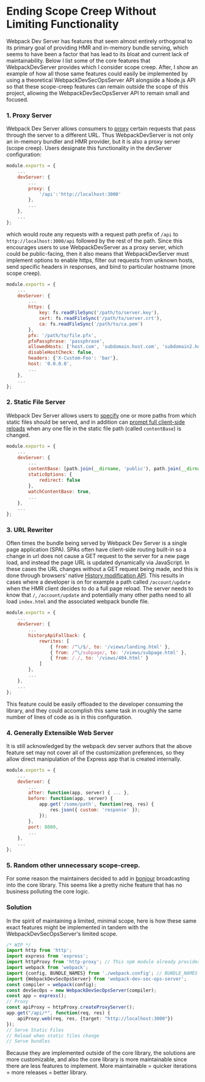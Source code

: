 # Ending Scope Creep Without Limiting Functionality

Webpack Dev Server has features that seem almost entirely orthogonal to its primary goal of providing HMR and in-memory bundle serving, which seems to have been a factor that has lead to its bloat and current lack of maintainability. Below I list some of the core features that WebpackDevServer provides which I consider scope creep. After, I show an example of how all those same features could easily be implemented by using a theoretical WebpackDevSecOpsServer API alongside a Node.js API so that these scope-creep features can remain outside the scope of this project, allowing the WebpackDevSecOpsServer API to remain small and focused.

### 1. Proxy Server

Webpack Dev Server allows consumers to [proxy](https://webpack.js.org/configuration/dev-server/#devserver-proxy) certain requests that pass through the server to a different URL. Thus WebpackDevServer is not only an in-memory bundler and HMR provider, but it is also a proxy server (scope creep). Users designate this functionality in the devServer configuration:

```JavaScript
module.exports = {
    ...
    devServer: {
        ...
        proxy: {
            '/api':'http://localhost:3000'
        },
        ...
    },
    ...
};
```

which would route any requests with a request path prefix of `/api` to `http://localhost:3000/api` followed by the rest of the path. Since this encourages users to use WebpackDevServer as a proxy server, which could be public-facing, then it also means that WebpackDevServer must implement options to enable https, filter out requests from unknown hosts, send specific headers in responses, and bind to particular hostname (more scope creep).

```JavaScript
module.exports = {
    ...
    devServer: {
        ...
        https: {
            key: fs.readFileSync('/path/to/server.key'),
            cert: fs.readFileSync('/path/to/server.crt'),
            ca: fs.readFileSync('/path/to/ca.pem')
        },
        pfx: '/path/to/file.pfx',
        pfxPassphrase: 'passphrase',
        allowedHosts: ['host.com', 'subdomain.host.com', 'subdomain2.host.com', 'host2.com'],
        disableHostCheck: false,
        headers: {'X-Custom-Foo': 'bar'},
        host: '0.0.0.0',
        ...
    },
    ...
};
```

### 2. Static File Server

Webpack Dev Server allows users to [specify](https://webpack.js.org/configuration/dev-server/#devserver-contentbase) one or more paths from which static files should be served, and in addition can [prompt full client-side reloads](https://webpack.js.org/configuration/dev-server/#devserver-watchcontentbase) when any one file in the static file path (called `contentBase`) is changed.

```JavaScript
module.exports = {
    ...
    devServer: {
        ...
        contentBase: [path.join(__dirname, 'public'), path.join(__dirname, 'assets')],
        staticOptions: {
            redirect: false
        },
        watchContentBase: true,
        ...
    },
    ...
};
```

### 3. URL Rewriter

Often times the bundle being served by Webpack Dev Server is a single page application (SPA). SPAs often have client-side routing built-in so a change in url does not cause a GET request to the server for a new page load, and instead the page URL is updated dynamically via JavaScript. In these cases the URL changes without a GET request being made, and this is done through browsers' native [History modification API](https://developer.mozilla.org/en-US/docs/Web/API/History_API#Adding_and_modifying_history_entries). This results in cases where a developer is on for example a path called `/account/update` when the HMR client decides to do a full page reload. The server needs to know that `/`, `/account/update` and potentially many other paths need to all load `index.html` and the associated webpack bundle file.

```JavaScript
module.exports = {
    ...
    devServer: {
        ...
        historyApiFallback: {
            rewrites: [
                { from: /^\/$/, to: '/views/landing.html' },
                { from: /^\/subpage/, to: '/views/subpage.html' },
                { from: /./, to: '/views/404.html' }
            ]
        },
        ...
    },
    ...
};
```

This feature could be easily offloaded to the developer consuming the library, and they could accomplish this same task in roughly the same number of lines of code as is in this configuration.

### 4. Generally Extensible Web Server

It is still acknowledged by the webpack dev server authors that the above feature set may not cover all of the customization preferences, so they allow direct manipulation of the Express app that is created internally.

```JavaScript
module.exports = {
    ...
    devServer: {
        ...
        after: function(app, server) { ... },
        before: function(app, server) {
            app.get('/some/path', function(req, res) {
                res.json({ custom: 'response' });
            });
        },
        port: 8080,
        ...
    },
    ...
};
```

### 5. Random other unnecessary scope-creep.

For some reason the maintainers decided to add in [bonjour](https://en.wikipedia.org/wiki/Bonjour_(software)) broadcasting into the core library. This seems like a pretty niche feature that has no business polluting the core logic.

### Solution

In the spirit of maintaining a limited, minimal scope, here is how these same exact features might be implemented in tandem with the WebpackDevSecOpsServer's limited scope.

```TypeScript
/* WIP */
import http from 'http';
import express from 'express';
import httpProxy from 'http-proxy'; // This npm module already provides proxy support, so use that!
import webpack from 'webpack';
import {config, BUNDLE_NAMES} from './webpack.config'; // BUNDLE_NAMES is some sort of runtime enum.
import {WebpackDevSecOpsServer} from 'webpack-dev-sec-ops-server';
const compiler = webpack(config);
const devSecOps = new WebpackDevSecOpsServer(compiler);
const app = express();
// Proxy
const apiProxy = httpProxy.createProxyServer();
app.get("/api/*", function(req, res) {
    apiProxy.web(req, res, {target: "http://localhost:3000"})
});
// Serve Static Files
// Reload when static files change
// Serve bundles
```

Because they are implemented outside of the core library, the solutions are more customizable, and also the core library is more maintainable since there are less features to implement. More maintainable = quicker iterations = more releases = better library.